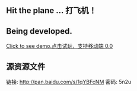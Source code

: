 ## Hit the plane ... 打飞机！

## Being developed.

[Click to see demo.点击试玩，支持移动端 0.0](https://shalldie.github.io/demos/hit-plane/index.html)

## 源资源文件

链接: http://pan.baidu.com/s/1qYBFcNM 密码: 5n2u


